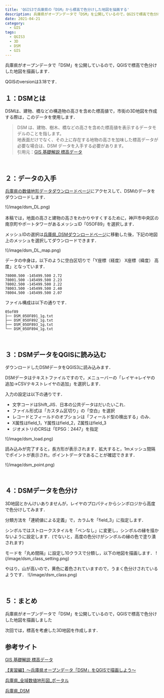 ```yaml
---
title: 'QGIS3で兵庫県の「DSM」から標高で色分けした地図を描画する'
description: 兵庫県がオープンデータで「DSM」を公開しているので，QGISで標高で色分けした地図を描画します．．QGISのversionは3.18です．
date: 2021-04-21
category: 
  - GIS
tags:
  - QGIS3
  - 3D
  - DSM
  - GIS
---
```

兵庫県がオープンデータで「DSM」を公開しているので，QGISで標高で色分けした地図を描画します．

QGISのversionは3.18です．

<!-- more -->

<ClientOnly>
  <CallInArticleAdsense />
</ClientOnly>







## １：DSMとは
DSMは、建物、橋などの構造物の高さを含めた標高値で，市街の3D地図を作成する際は，このデータを使用します．

> DSM は、建物、樹木、橋などの高さを含めた標高値を表示するデータモデルのことを指します。<br>
地表面だけでなく、その上に存在する地物の高さを加味した標高データが必要な場合は、DSM データを入手する必要があります。<br>
引用元：[GIS 基礎解説 標高データ](https://www.esrij.com/gis-guide/other-dataformat/elevation-data/)

<br>

## ２：データの入手
[兵庫県の数値地形データダウンロードページ](https://www.geospatial.jp/ckan/dataset/2010-2018-hyogo-geo-potal)にアクセスして、DSMのデータをダウンロードします．

!(/image/dsm_DL.png)
<br>
<br>
本稿では，地面の高さと建物の高さをわかりやすくするために，神戸市中央区の南京町やポートタワーがあるメッシュID「05OF89」を選択します．

メッシュIDの選択は[兵庫県_DSMダウンロードページ](https://www.geospatial.jp/ckan/dataset/2010-2018-hyogo-geo-dsm/resource/5473fd75-0bcc-423b-960d-99ab37b25bff)に移動した後，下記の地図上のメッシュを選択してダウンロードできます．

!(/image/dsm_DL_map.png)

データの中身は，以下のように空白区切りで「Y座標（経度） X座標（緯度） 高度」となっています．

```
78000.500 -145499.500 2.72
78001.500 -145499.500 2.23
78002.500 -145499.500 2.22
78003.500 -145499.500 2.40
78004.500 -145499.500 2.07
```

ファイル構成は以下の通りです．

```
05of89
├── DSM_05OF891_1g.txt
├── DSM_05OF892_1g.txt
├── DSM_05OF893_1g.txt
└── DSM_05OF894_1g.txt
```
<br>

## ３：DSMデータをQGISに読み込む
ダウンロードしたDSMデータをQGIS3に読み込みます．

DSMデータはテキストファイルですので，メニューバーの「レイヤ->レイヤの追加->CSVテキストレイヤの追加」を選択します．

入力の設定は以下の通りです．
- 文字コードはShift_JIS．日本の公共データはだいたいこれ．
- ファイル形式は「カスタム区切り」の「空白」を選択
- レコードとフィールドのオプションは「フィールド型の検出する」のみ．
- X属性はfield_1，Y属性はfield_2，Z属性はfield_3
- ジオメトリのCRSは「EPSG：2447」を指定

!(/image/dsm_load.png)

読み込みが完了すると，長方形が表示されます．拡大すると，1mメッシュ間隔でポイントが表示され，ポイントデータであることが確認できます．

!(/image/dsm_point.png)<br>

<br>

## ４：DSMデータを色分け
3D地図とかんけいありませんが，レイヤのプロパティからシンボロジから高度で色分けしてみます．

分類方法を「連続値による定義」で，カラムを「field_3」に指定します．

シンボルではストロークスタイルを「ペンなし」に変更し，シンボルの縁を描かないように設定します．(でないと，高度の色分けがシンボルの縁の色で塗り潰されます)

モードを「丸め間隔」に設定し10クラスで分類し，以下の地図を描画します．
!(/image/dsm_class_setting.png)

やはり，山が高いので，黄色に着色されていますので，うまく色分けされているようです．
!(/image/dsm_class.png)

<br>

## ５：まとめ
兵庫県がオープンデータで「DSM」を公開しているので，QGISで標高で色分けした地図を描画しました

次回では，標高を考慮した3D地図を作成します．

## 参考サイト
[GIS 基礎解説 標高データ](https://www.esrij.com/gis-guide/other-dataformat/elevation-data/)

[【実習編】～兵庫県オープンデータ「DSM」をQGISで描画しよう～](https://note.com/kinari_iro/n/nd291716f021b)

[兵庫県_全域数値地形図_ポータル](https://www.geospatial.jp/ckan/dataset/2010-2018-hyogo-geo-potal)

[兵庫県_DSM](https://www.geospatial.jp/ckan/dataset/2010-2018-hyogo-geo-dsm/resource/5473fd75-0bcc-423b-960d-99ab37b25bff)





<ClientOnly>
  <CallInArticleAdsense />
</ClientOnly>